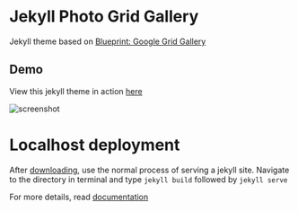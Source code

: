 Jekyll Photo Grid Gallery
=========

Jekyll theme based on [Blueprint: Google Grid Gallery](http://tympanus.net/codrops/?p=18699)

## Demo
View this jekyll theme in action [here](https://nadjetey.github.io/GridGallery)

![screenshot](https://raw.github.com/nadjetey/GridGallery/master/jggg.png)

Localhost deployment
=========
After [downloading](https://github.com/nadjetey/GridGallery/archive/master.zip), use the normal process of serving a jekyll site. Navigate to the directory in terminal and type `jekyll build` followed by `jekyll serve`

For more details, read [documentation](http://jekyllrb.com/)